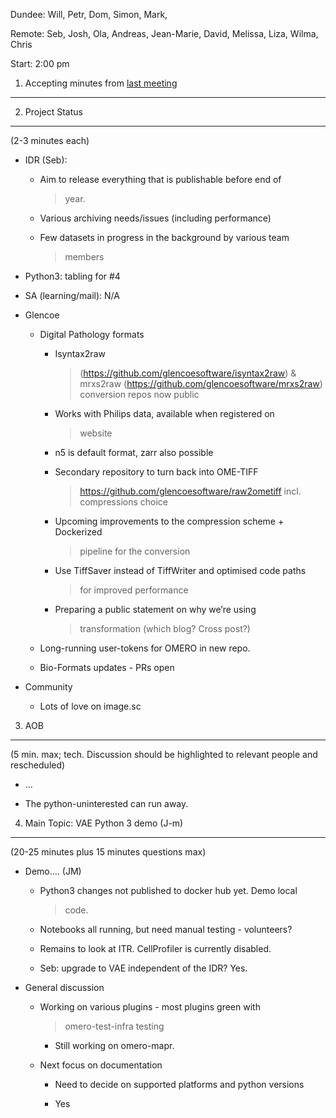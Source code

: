 Dundee: Will, Petr, Dom, Simon, Mark,

Remote: Seb, Josh, Ola, Andreas, Jean-Marie, David, Melissa, Liza,
Wilma, Chris

Start: 2:00 pm

1. Accepting minutes from [<u>last meeting</u>](https://drive.google.com/open?id=1TndXeC3wQSZVEaB5ZGpEAaPRl1QAufSI)
-------------------------------------------------------------------------------------------------------------------

2. Project Status
-----------------

(2-3 minutes each)

-   IDR (Seb):

    -   Aim to release everything that is publishable before end of
        > year.

    -   Various archiving needs/issues (including performance)

    -   Few datasets in progress in the background by various team
        > members

-   Python3: tabling for \#4

-   SA (learning/mail): N/A

-   Glencoe

    -   Digital Pathology formats

        -   Isyntax2raw
            > ([<u>https://github.com/glencoesoftware/isyntax2raw</u>](https://github.com/glencoesoftware/isyntax2raw))
            > & mrxs2raw
            > ([<u>https://github.com/glencoesoftware/mrxs2raw</u>](https://github.com/glencoesoftware/mrxs2raw))
            > conversion repos now public

        -   Works with Philips data, available when registered on
            > website

        -   n5 is default format, zarr also possible

        -   Secondary repository to turn back into OME-TIFF
            > [<u>https://github.com/glencoesoftware/raw2ometiff</u>](https://github.com/glencoesoftware/raw2ometiff)
            > incl. compressions choice

        -   Upcoming improvements to the compression scheme + Dockerized
            > pipeline for the conversion

        -   Use TiffSaver instead of TiffWriter and optimised code paths
            > for improved performance

        -   Preparing a public statement on why we’re using
            > transformation (which blog? Cross post?)

    -   Long-running user-tokens for OMERO in new repo.

    -   Bio-Formats updates - PRs open

-   Community

    -   Lots of love on image.sc

3. AOB
------

(5 min. max; tech. Discussion should be highlighted to relevant people
and rescheduled)

-   ...

-   The python-uninterested can run away.

4. Main Topic: VAE Python 3 demo (J-m)
--------------------------------------

(20-25 minutes plus 15 minutes questions max)

-   Demo…. (JM)

    -   Python3 changes not published to docker hub yet. Demo local
        > code.

    -   Notebooks all running, but need manual testing - volunteers?

    -   Remains to look at ITR. CellProfiler is currently disabled.

    -   Seb: upgrade to VAE independent of the IDR? Yes.

-   General discussion

    -   Working on various plugins - most plugins green with
        > omero-test-infra testing

        -   Still working on omero-mapr.

    -   Next focus on documentation

        -   Need to decide on supported platforms and python versions

        -   Yes

